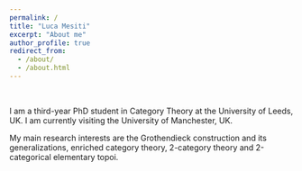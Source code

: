 ```yaml
---
permalink: /
title: "Luca Mesiti"
excerpt: "About me"
author_profile: true
redirect_from: 
  - /about/
  - /about.html
---
```

<br>

I am a third-year PhD student in Category Theory at the University of Leeds, UK. I am currently visiting the University of Manchester, UK.

My main research interests are the Grothendieck construction and its generalizations, enriched category theory, 2-category theory and 2-categorical elementary topoi.
